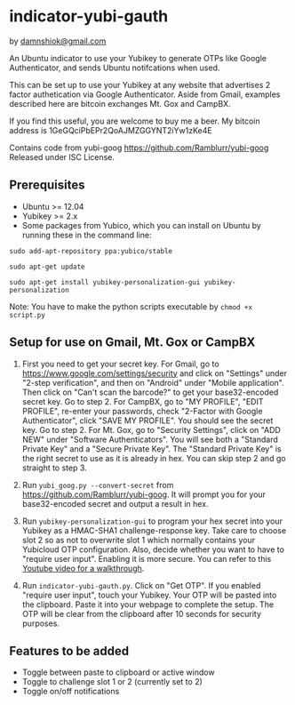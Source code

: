 indicator-yubi-gauth
======================
by damnshiok@gmail.com

An Ubuntu indicator to use your Yubikey to generate OTPs like Google Authenticator, and sends Ubuntu notifcations when used.

This can be set up to use your Yubikey at any website that advertises 2 factor authetication via Google Authenticator. Aside from Gmail, examples described here are bitcoin exchanges Mt. Gox and CampBX.

If you find this useful, you are welcome to buy me a beer.
My bitcoin address is 1GeGQciPbEPr2QoAJMZGGYNT2iYw1zKe4E

Contains code from yubi-goog https://github.com/Ramblurr/yubi-goog
Released under ISC License.

Prerequisites
-------------
* Ubuntu >= 12.04 
* Yubikey >= 2.x
* Some packages from Yubico, which you can install on Ubuntu by running these in the command line:

`sudo add-apt-repository ppa:yubico/stable`

`sudo apt-get update`

`sudo apt-get install yubikey-personalization-gui yubikey-personalization`

Note: You have to make the python scripts executable by `chmod +x script.py`

Setup for use on Gmail, Mt. Gox or CampBX
-----------------------------------------
1. First you need to get your secret key.
 For Gmail, go to https://www.google.com/settings/security and click on "Settings" under "2-step verification", and then on "Android" under "Mobile application". Then click on "Can't scan the barcode?" to get your base32-encoded secret key. Go to step 2.
 For CampBX, go to "MY PROFILE", "EDIT PROFILE", re-enter your passwords, check "2-Factor with Google Authenticator", click "SAVE MY PROFILE". You should see the secret key. Go to step 2.
 For Mt. Gox, go to "Security Settings", click on "ADD NEW" under "Software Authenticators". You will see both a "Standard Private Key" and a "Secure Private Key". The "Standard Private Key" is the right secret to use as it is already in hex. You can skip step 2 and go straight to step 3.

2. Run `yubi_goog.py --convert-secret` from https://github.com/Ramblurr/yubi-goog. It will prompt you for your base32-encoded secret and output a result in hex.
3. Run `yubikey-personalization-gui` to program your hex secret into your Yubikey as a HMAC-SHA1 challenge-response key. Take care to choose slot 2 so as not to overwrite slot 1 which normally contains your Yubicloud OTP configuration. Also, decide whether you want to have to "require user input". Enabling it is more secure. You can refer to this [Youtube video for a walkthrough][walkthrough]. 
4. Run `indicator-yubi-gauth.py`. Click on "Get OTP". If you enabled "require user input", touch your Yubikey. Your OTP will be pasted into the clipboard. Paste it into your webpage to complete the setup. The OTP will be clear from the clipboard after 10 seconds for security purposes.

Features to be added
--------------------
* Toggle between paste to clipboard or active window
* Toggle to challenge slot 1 or 2 (currently set to 2)
* Toggle on/off notifications

[walkthrough]: http://www.youtube.com/watch?v=VDxJCkx7N4E

